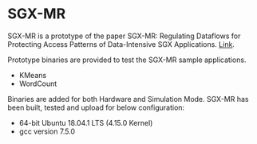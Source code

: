 # SGX-MR
SGX-MR is a prototype of the paper SGX-MR: Regulating Dataflows for Protecting Access Patterns of Data-Intensive SGX Applications. [Link](https://arxiv.org/abs/2009.03518).

Prototype binaries are provided to test the SGX-MR sample applications. 
* KMeans
* WordCount

Binaries are added for both Hardware and Simulation Mode. SGX-MR has been built, tested and upload for below configuration:
* 64-bit Ubuntu 18.04.1 LTS (4.15.0 Kernel)
* gcc version 7.5.0


